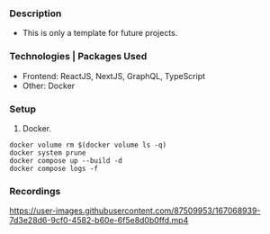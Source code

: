 ### Description
- This is only a template for future projects.

### Technologies | Packages Used
- Frontend: ReactJS, NextJS, GraphQL, TypeScript
- Other: Docker

### Setup
1. Docker.
```
docker volume rm $(docker volume ls -q)
docker system prune
docker compose up --build -d
docker compose logs -f
```

### Recordings
https://user-images.githubusercontent.com/87509953/167068939-7d3e28d6-9cf0-4582-b60e-6f5e8d0b0ffd.mp4

